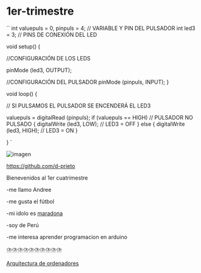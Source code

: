 # 1er-trimestre
´´
int valuepuls = 0, pinpuls = 4; // VARIABLE Y PIN DEL PULSADOR 
int led3 = 3; // PINS DE CONEXIÓN DEL LED

void setup() {
  
  //CONFIGURACIÓN DE LOS LEDS
  
pinMode (led3, OUTPUT);

  //CONFIGURACIÓN DEL PULSADOR
  pinMode (pinpuls, INPUT);
}

void loop() {
  
  // SI PULSAMOS EL PULSADOR SE ENCENDERÁ EL LED3
  
valuepuls = digitalRead (pinpuls); 
  if (valuepuls == HIGH) // PULSADOR NO PULSADO
  {
    digitalWrite (led3, LOW); // LED3 = OFF
  }
  else
  {
    digitalWrite (led3, HIGH); // LED3 = ON
  }

}
`

![imagen](https://user-images.githubusercontent.com/90753326/133392921-7047aec6-2fe8-4f83-bd3b-39fd3ec56df0.png)

https://github.com/d-prieto

Bienevenidos al 1er cuatrimestre

-me llamo Andree

-me gusta el fútbol

-mi idolo es [maradona](https://es.wikipedia.org/wiki/Diego_Maradona)

-soy de Perú

-me interesa aprender programacion en arduino

⛈️⛈️⛈️⛈️⛈️⛈️⛈️⛈️⛈️⛈️


[Arquitectura de ordenadores](https://github.com/Samael696/1er-trimestre/blob/main/Arquitectura%20de%20ordenadores.MD)
